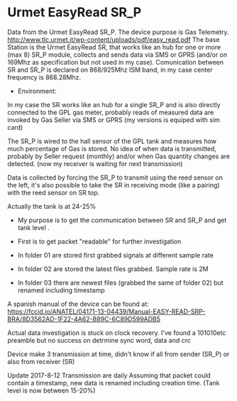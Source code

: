 # Urmet EasyRead SR_P

Data from the Urmet EasyRead SR_P. The device purpose is Gas 
Telemetry. 
http://www.tlc.urmet.it/wp-content/uploads/pdf/easy_read.pdf
The base Station is the Urmet EasyRead SR, that works 
like an hub for one or more (max 8) SR_P module, collects and sends data 
via SMS or GPRS (and/or on 169Mhz  as specification but not used in my case).
Comunication between SR and SR_P is declared on 868/925Mhz ISM band, 
in my case center frequency is 868.28Mhz. 

- Environment:

In my case the SR works like an hub for a single SR_P and is also directly 
connected to the GPL gas meter, probably reads of measured data are 
invoked by Gas Seller via SMS or GPRS (my versions is equiped with sim card)

The SR_P is wired to the hall sensor of the GPL tank and measures how much 
percentage of Gas is stored. No idea of when data is transmitted, probably 
by Seller request (monthly) and/or when Gas quantity changes are detected. 
(now my receiver is waiting for next transmission)

Data is collected by forcing the SR_P to transmit using the reed sensor on 
the left, it's also possible to take the SR in receiving mode (like a pairing)
with the reed sensor on SR top.

Actually the tank is at 24-25%

- My purpose is to get the communication between SR and SR_P and get tank level .
- First is to get packet "readable" for further investigation

- In folder 01 are stored first grabbed signals at different sample rate 

- In folder 02 are stored the latest files grabbed. Sample rate is 2M 

- In folder 03 there are newest files (grabbed the same of folder 02) but renamed including   timestamp

A spanish manual of the device can be found at: https://fccid.io/ANATEL/04171-13-04439/Manual-EASY-READ-SRP-BRA/8D3562AD-1F22-4A62-B89C-6C89D599ADB5

Actual data investigation is stuck on clock recovery. I've found a 101010etc 
preamble but no success on detrmine sync word, data and crc

Device make 3 transmission at time, didn't know if all from sender (SR_P) or
also from receiver (SR)

Update 2017-8-12
Transmission are daily
Assuming that packet could contain a timestamp, new data is renamed including creation time. (Tank level is now between 15-20%) 

